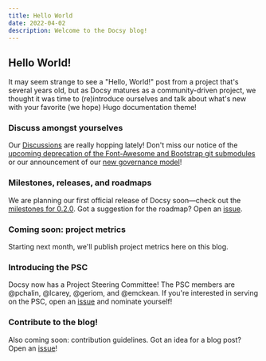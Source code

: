 ```yaml
---
title: Hello World
date: 2022-04-02
description: Welcome to the Docsy blog!
---
```


## Hello World!

It may seem strange to see a "Hello, World!" post from a project that's several years old, but as Docsy matures as a community-driven project, we thought it was time to (re)introduce ourselves and talk about what's new with your favorite (we hope) Hugo documentation theme!

### Discuss amongst yourselves

Our [Discussions](https://github.com/google/docsy/discussions) are really hopping lately! Don't miss our notice of the [upcoming deprecation of the Font-Awesome and Bootstrap git submodules](https://github.com/google/docsy/discussions/9500) or our announcement of our [new governance model](https://github.com/google/docsy/discussions/798)! 

### Milestones, releases, and roadmaps

We are planning our first official release of Docsy soon—check out the [milestones for 0.2.0](https://github.com/google/docsy/milestone/2). Got a suggestion for the roadmap? Open an [issue](https://github.com/google/docsy/issues).

### Coming soon: project metrics

Starting next month, we'll publish project metrics here on this blog. 

### Introducing the PSC

Docsy now has a Project Steering Committee! The PSC members are @pchalin, @lcarey, @geriom, and @emckean. If you're interested in serving on the PSC, open an [issue](https://github.com/google/docsy/issues) and nominate yourself!

### Contribute to the blog!

Also coming soon: contribution guidelines. Got an idea for a blog post? Open an [issue](https://github.com/google/docsy/issues)!
